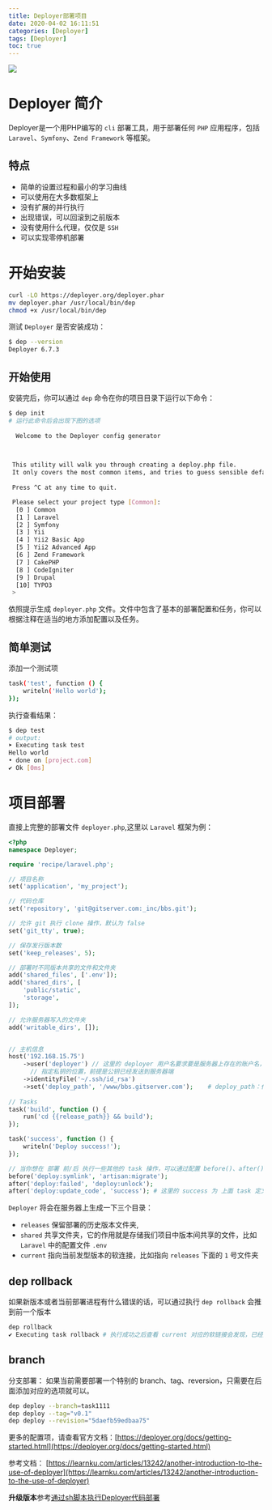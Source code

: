 ```yaml
---
title: Deployer部署项目
date: 2020-04-02 16:11:51
categories: [Deployer]
tags: [Deployer]
toc: true
---
```

![](/images/php/deployer.png)
# Deployer 简介
Deployer是一个用PHP编写的 `cli` 部署工具，用于部署任何 `PHP` 应用程序，包括 `Laravel`、`Symfony`、`Zend Framework` 等框架。
## 特点
- 简单的设置过程和最小的学习曲线
- 可以使用在大多数框架上
- 没有扩展的并行执行
- 出现错误，可以回滚到之前版本
- 没有使用什么代理，仅仅是 `SSH`
- 可以实现零停机部署

# 开始安装
```bash
curl -LO https://deployer.org/deployer.phar
mv deployer.phar /usr/local/bin/dep
chmod +x /usr/local/bin/dep
```
测试 `Deployer` 是否安装成功：
```bash
$ dep --version
Deployer 6.7.3
```
## 开始使用
安装完后，你可以通过 `dep` 命令在你的项目目录下运行以下命令：
```bash
$ dep init
# 运行此命令后会出现下图的选项
                                            
  Welcome to the Deployer config generator  
                                            


 This utility will walk you through creating a deploy.php file.
 It only covers the most common items, and tries to guess sensible defaults.
 
 Press ^C at any time to quit.

 Please select your project type [Common]:
  [0 ] Common
  [1 ] Laravel
  [2 ] Symfony
  [3 ] Yii
  [4 ] Yii2 Basic App
  [5 ] Yii2 Advanced App
  [6 ] Zend Framework
  [7 ] CakePHP
  [8 ] CodeIgniter
  [9 ] Drupal
  [10] TYPO3
 > 
```
依照提示生成 `deployer.php` 文件。文件中包含了基本的部署配置和任务，你可以根据注释在适当的地方添加配置以及任务。

## 简单测试
添加一个测试项
```bash
task('test', function () {
    writeln('Hello world');
});
```
执行查看结果：
```bash
$ dep test
# output:
➤ Executing task test
Hello world
• done on [project.com]
✔ Ok [0ms]
```

# 项目部署
直接上完整的部署文件 `deployer.php`,这里以 `Laravel` 框架为例：
```php
<?php
namespace Deployer;

require 'recipe/laravel.php';

// 项目名称
set('application', 'my_project');

// 代码仓库
set('repository', 'git@gitserver.com:_inc/bbs.git');

// 允许 git 执行 clone 操作，默认为 false
set('git_tty', true); 

// 保存发行版本数
set('keep_releases', 5);

// 部署时不同版本共享的文件和文件夹
add('shared_files', ['.env']);
add('shared_dirs', [
    'public/static',
    'storage',
]);

// 允许服务器写入的文件夹
add('writable_dirs', []);


// 主机信息
host('192.168.15.75')
    ->user('deployer') // 这里的 deployer 用户名要求要是服务器上存在的账户名，已实现 ssh 登陆
      // 指定私钥的位置，前提是公钥已经发送到服务器端
    ->identityFile('~/.ssh/id_rsa')
    ->set('deploy_path', '/www/bbs.gitserver.com');    # deploy_path：代码发布到服务器上的位置
    
// Tasks
task('build', function () {
    run('cd {{release_path}} && build');
});

task('success', function () {
    writeln('Deploy success!');
});

// 当你想在 部署 前/后 执行一些其他的 task 操作，可以通过配置 before()、after() 来实现
before('deploy:symlink', 'artisan:migrate');
after('deploy:failed', 'deploy:unlock');
after('deploy:update_code', 'success'); # 这里的 success 为 上面 task 定义的内容
```
`Deployer` 将会在服务器上生成一下三个目录：
- `releases` 保留部署的历史版本文件夹,
- `shared` 共享文件夹，它的作用就是存储我们项目中版本间共享的文件，比如 `Laravel` 中的配置文件 `.env`
- `current` 指向当前发型版本的软连接，比如指向 `releases` 下面的 `1` 号文件夹

##  dep rollback
如果新版本或者当前部署进程有什么错误的话，可以通过执行 `dep rollback` 会推到前一个版本
```bash
dep rollback
✔ Executing task rollback # 执行成功之后查看 current 对应的软链接会发现，已经指向上一个版本了！
```

## branch
分支部署：
如果当前需要部署一个特别的 branch、tag、reversion，只需要在后面添加对应的选项就可以。
```bash
dep deploy --branch=task1111
dep deploy --tag="v0.1"
dep deploy --revision="5daefb59edbaa75"
```

更多的配置项，请查看官方文档：[https://deployer.org/docs/getting-started.html](https://deployer.org/docs/getting-started.html)

参考文档： [https://learnku.com/articles/13242/another-introduction-to-the-use-of-deployer](https://learnku.com/articles/13242/another-introduction-to-the-use-of-deployer)


**升级版本**参考[通过sh脚本执行Deployer代码部署](/2020/04/03/通过sh脚本执行Deployer代码部署/)
